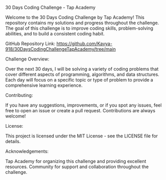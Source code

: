 30 Days Coding Challenge - Tap Academy

Welcome to the 30 Days Coding Challenge by Tap Academy! This repository contains my solutions and progress throughout the challenge. The goal of this challenge is to improve coding skills, problem-solving abilities, and to build a consistent coding habit.

GitHub Repository Link: https://github.com/Kavya-918/30DaysCodingChallengeTapAcademy/tree/main

Challenge Overview:

Over the next 30 days, I will be solving a variety of coding problems that cover different aspects of programming, algorithms, and data structures. Each day will focus on a specific topic or type of problem to provide a comprehensive learning experience.

Contributing:

If you have any suggestions, improvements, or if you spot any issues, feel free to open an issue or create a pull request. Contributions are always welcome!

License:

This project is licensed under the MIT License - see the LICENSE file for details.

Acknowledgements:

Tap Academy for organizing this challenge and providing excellent resources.
Community for support and collaboration throughout the challenge.
